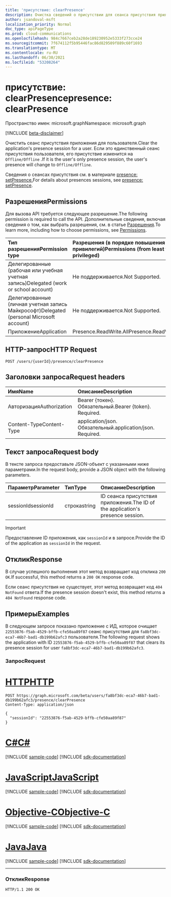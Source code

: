 ```yaml
---
title: 'присутствие: clearPresence'
description: Очистка сведений о присутствии для сеанса присутствия приложения пользователя.
author: jsandoval-msft
localization_priority: Normal
doc_type: apiPageType
ms.prod: cloud-communications
ms.openlocfilehash: 984c7667ceb2a28de189230952e5333f273cce24
ms.sourcegitcommit: 7f674112f5b95446fac86d829509f889c60f1693
ms.translationtype: MT
ms.contentlocale: ru-RU
ms.lasthandoff: 06/30/2021
ms.locfileid: "53208264"
---
```

# <a name="presence-clearpresence"></a><span data-ttu-id="ef3a6-103">присутствие: clearPresence</span><span class="sxs-lookup"><span data-stu-id="ef3a6-103">presence: clearPresence</span></span>

<span data-ttu-id="ef3a6-104">Пространство имен: microsoft.graph</span><span class="sxs-lookup"><span data-stu-id="ef3a6-104">Namespace: microsoft.graph</span></span>

[!INCLUDE [beta-disclaimer](../../includes/beta-disclaimer.md)]

<span data-ttu-id="ef3a6-105">Очистить сеанс присутствия приложения для пользователя.</span><span class="sxs-lookup"><span data-stu-id="ef3a6-105">Clear the application's presence session for a user.</span></span> <span data-ttu-id="ef3a6-106">Если это единственный сеанс присутствия пользователя, его присутствие изменится на `Offline/Offline` .</span><span class="sxs-lookup"><span data-stu-id="ef3a6-106">If it is the user's only presence session, the user's presence will change to `Offline/Offline`.</span></span>

<span data-ttu-id="ef3a6-107">Сведения о сеансах присутствия см. в материале [presence: setPresence.](presence-setpresence.md#presence-sessions)</span><span class="sxs-lookup"><span data-stu-id="ef3a6-107">For details about presences sessions, see [presence: setPresence](presence-setpresence.md#presence-sessions).</span></span>

## <a name="permissions"></a><span data-ttu-id="ef3a6-108">Разрешения</span><span class="sxs-lookup"><span data-stu-id="ef3a6-108">Permissions</span></span>
<span data-ttu-id="ef3a6-109">Для вызова API требуется следующее разрешение.</span><span class="sxs-lookup"><span data-stu-id="ef3a6-109">The following permission is required to call the API.</span></span> <span data-ttu-id="ef3a6-110">Дополнительные сведения, включая сведения о том, как выбрать разрешения, см. в статье [Разрешения](/graph/permissions-reference).</span><span class="sxs-lookup"><span data-stu-id="ef3a6-110">To learn more, including how to choose permissions, see [Permissions](/graph/permissions-reference).</span></span>

| <span data-ttu-id="ef3a6-111">Тип разрешения</span><span class="sxs-lookup"><span data-stu-id="ef3a6-111">Permission type</span></span>                        | <span data-ttu-id="ef3a6-112">Разрешения (в порядке повышения привилегий)</span><span class="sxs-lookup"><span data-stu-id="ef3a6-112">Permissions (from least to most privileged)</span></span> |
| :------------------------------------- | :------------------------------------------ |
| <span data-ttu-id="ef3a6-113">Делегированные (рабочая или учебная учетная запись)</span><span class="sxs-lookup"><span data-stu-id="ef3a6-113">Delegated (work or school account)</span></span>     | <span data-ttu-id="ef3a6-114">Не поддерживается.</span><span class="sxs-lookup"><span data-stu-id="ef3a6-114">Not Supported.</span></span>                              |
| <span data-ttu-id="ef3a6-115">Делегированные (личная учетная запись Майкрософт)</span><span class="sxs-lookup"><span data-stu-id="ef3a6-115">Delegated (personal Microsoft account)</span></span> | <span data-ttu-id="ef3a6-116">Не поддерживается.</span><span class="sxs-lookup"><span data-stu-id="ef3a6-116">Not Supported.</span></span>                              |
| <span data-ttu-id="ef3a6-117">Приложение</span><span class="sxs-lookup"><span data-stu-id="ef3a6-117">Application</span></span>                            | <span data-ttu-id="ef3a6-118">Presence.ReadWrite.All</span><span class="sxs-lookup"><span data-stu-id="ef3a6-118">Presence.ReadWrite.All</span></span>                      |

## <a name="http-request"></a><span data-ttu-id="ef3a6-119">HTTP-запрос</span><span class="sxs-lookup"><span data-stu-id="ef3a6-119">HTTP Request</span></span>
<!-- { "blockType": "ignored" } -->
```http
POST /users/{userId}/presence/clearPresence
```

## <a name="request-headers"></a><span data-ttu-id="ef3a6-120">Заголовки запроса</span><span class="sxs-lookup"><span data-stu-id="ef3a6-120">Request headers</span></span>
| <span data-ttu-id="ef3a6-121">Имя</span><span class="sxs-lookup"><span data-stu-id="ef3a6-121">Name</span></span>          | <span data-ttu-id="ef3a6-122">Описание</span><span class="sxs-lookup"><span data-stu-id="ef3a6-122">Description</span></span>                 |
| :------------ | :-------------------------- |
| <span data-ttu-id="ef3a6-123">Авторизация</span><span class="sxs-lookup"><span data-stu-id="ef3a6-123">Authorization</span></span> | <span data-ttu-id="ef3a6-p103">Bearer {токен}. Обязательный.</span><span class="sxs-lookup"><span data-stu-id="ef3a6-p103">Bearer {token}. Required.</span></span>   |
| <span data-ttu-id="ef3a6-126">Content-Type</span><span class="sxs-lookup"><span data-stu-id="ef3a6-126">Content-Type</span></span>  | <span data-ttu-id="ef3a6-p104">application/json. Обязательный.</span><span class="sxs-lookup"><span data-stu-id="ef3a6-p104">application/json. Required.</span></span> |

## <a name="request-body"></a><span data-ttu-id="ef3a6-129">Текст запроса</span><span class="sxs-lookup"><span data-stu-id="ef3a6-129">Request body</span></span>

<span data-ttu-id="ef3a6-130">В тексте запроса предоставьте JSON-объект с указанными ниже параметрами.</span><span class="sxs-lookup"><span data-stu-id="ef3a6-130">In the request body, provide a JSON object with the following parameters.</span></span>

| <span data-ttu-id="ef3a6-131">Параметр</span><span class="sxs-lookup"><span data-stu-id="ef3a6-131">Parameter</span></span> | <span data-ttu-id="ef3a6-132">Тип</span><span class="sxs-lookup"><span data-stu-id="ef3a6-132">Type</span></span>   | <span data-ttu-id="ef3a6-133">Описание</span><span class="sxs-lookup"><span data-stu-id="ef3a6-133">Description</span></span>                                   |
| :-------- | :----- | :-------------------------------------------- |
| <span data-ttu-id="ef3a6-134">sessionId</span><span class="sxs-lookup"><span data-stu-id="ef3a6-134">sessionId</span></span> | <span data-ttu-id="ef3a6-135">строка</span><span class="sxs-lookup"><span data-stu-id="ef3a6-135">string</span></span> | <span data-ttu-id="ef3a6-136">ID сеанса присутствия приложения.</span><span class="sxs-lookup"><span data-stu-id="ef3a6-136">The ID of the application's presence session.</span></span> |


> [!IMPORTANT]
> 
> <span data-ttu-id="ef3a6-137">Предоставление ID приложения, как `sessionId` и в запросе.</span><span class="sxs-lookup"><span data-stu-id="ef3a6-137">Provide the ID of the application as `sessionId` in the request.</span></span>

## <a name="response"></a><span data-ttu-id="ef3a6-138">Отклик</span><span class="sxs-lookup"><span data-stu-id="ef3a6-138">Response</span></span>
<span data-ttu-id="ef3a6-139">В случае успешного выполнения этот метод возвращает код отклика `200 OK`.</span><span class="sxs-lookup"><span data-stu-id="ef3a6-139">If successful, this method returns a `200 OK` response code.</span></span>

<span data-ttu-id="ef3a6-140">Если сеанс присутствия не существует, этот метод возвращает код `404 NotFound` ответа.</span><span class="sxs-lookup"><span data-stu-id="ef3a6-140">If the presence session doesn't exist, this method returns a `404 NotFound` response code.</span></span>

## <a name="examples"></a><span data-ttu-id="ef3a6-141">Примеры</span><span class="sxs-lookup"><span data-stu-id="ef3a6-141">Examples</span></span>
<span data-ttu-id="ef3a6-142">В следующем запросе показано приложение с ИД, которое очищает `22553876-f5ab-4529-bffb-cfe50aa89f87` сеанс присутствия для `fa8bf3dc-eca7-46b7-bad1-db199b62afc3` пользователя.</span><span class="sxs-lookup"><span data-stu-id="ef3a6-142">The following request shows the application with ID `22553876-f5ab-4529-bffb-cfe50aa89f87` that clears its presence session for user `fa8bf3dc-eca7-46b7-bad1-db199b62afc3`.</span></span>

### <a name="request"></a><span data-ttu-id="ef3a6-143">Запрос</span><span class="sxs-lookup"><span data-stu-id="ef3a6-143">Request</span></span>


# <a name="http"></a>[<span data-ttu-id="ef3a6-144">HTTP</span><span class="sxs-lookup"><span data-stu-id="ef3a6-144">HTTP</span></span>](#tab/http)
<!-- {
  "blockType": "request",
  "name": "clear--presence"
}-->

```msgraph-interactive
POST https://graph.microsoft.com/beta/users/fa8bf3dc-eca7-46b7-bad1-db199b62afc3/presence/clearPresence
Content-Type: application/json

{
  "sessionId": "22553876-f5ab-4529-bffb-cfe50aa89f87"
}
```
# <a name="c"></a>[<span data-ttu-id="ef3a6-145">C#</span><span class="sxs-lookup"><span data-stu-id="ef3a6-145">C#</span></span>](#tab/csharp)
[!INCLUDE [sample-code](../includes/snippets/csharp/clear--presence-csharp-snippets.md)]
[!INCLUDE [sdk-documentation](../includes/snippets/snippets-sdk-documentation-link.md)]

# <a name="javascript"></a>[<span data-ttu-id="ef3a6-146">JavaScript</span><span class="sxs-lookup"><span data-stu-id="ef3a6-146">JavaScript</span></span>](#tab/javascript)
[!INCLUDE [sample-code](../includes/snippets/javascript/clear--presence-javascript-snippets.md)]
[!INCLUDE [sdk-documentation](../includes/snippets/snippets-sdk-documentation-link.md)]

# <a name="objective-c"></a>[<span data-ttu-id="ef3a6-147">Objective-C</span><span class="sxs-lookup"><span data-stu-id="ef3a6-147">Objective-C</span></span>](#tab/objc)
[!INCLUDE [sample-code](../includes/snippets/objc/clear--presence-objc-snippets.md)]
[!INCLUDE [sdk-documentation](../includes/snippets/snippets-sdk-documentation-link.md)]

# <a name="java"></a>[<span data-ttu-id="ef3a6-148">Java</span><span class="sxs-lookup"><span data-stu-id="ef3a6-148">Java</span></span>](#tab/java)
[!INCLUDE [sample-code](../includes/snippets/java/clear--presence-java-snippets.md)]
[!INCLUDE [sdk-documentation](../includes/snippets/snippets-sdk-documentation-link.md)]

---


### <a name="response"></a><span data-ttu-id="ef3a6-149">Отклик</span><span class="sxs-lookup"><span data-stu-id="ef3a6-149">Response</span></span>

<!-- {
  "blockType": "response",
  "truncated": true
} -->
```http
HTTP/1.1 200 OK
```
